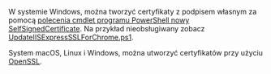 W systemie Windows, można tworzyć certyfikaty z podpisem własnym za pomocą [polecenia cmdlet programu PowerShell nowy SelfSignedCertificate](/powershell/module/pkiclient/new-selfsignedcertificate?view=win10-ps). Na przykład nieobsługiwany zobacz [UpdateIISExpressSSLForChrome.ps1](https://github.com/aspnet/Docs/tree/master/aspnetcore/includes/make-x509-cert/UpdateIISExpressSSLForChrome.ps1).

System macOS, Linux i Windows, można utworzyć certyfikatów przy użyciu [OpenSSL](https://www.openssl.org/).
